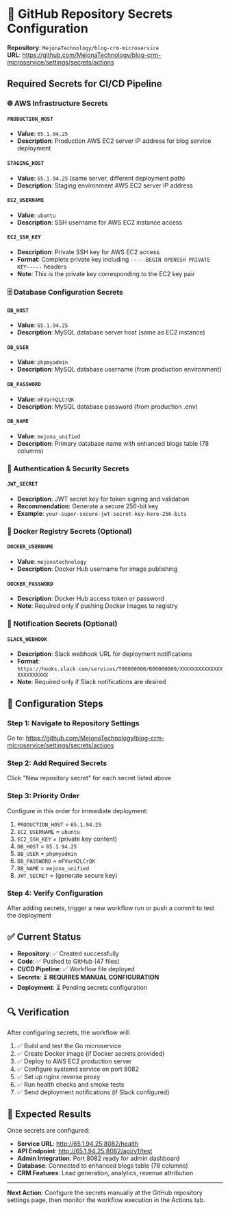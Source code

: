 # 🔐 GitHub Repository Secrets Configuration

**Repository**: `MejonaTechnology/blog-crm-microservice`  
**URL**: https://github.com/MejonaTechnology/blog-crm-microservice/settings/secrets/actions

## Required Secrets for CI/CD Pipeline

### 🌐 AWS Infrastructure Secrets

#### `PRODUCTION_HOST`
- **Value**: `65.1.94.25`
- **Description**: Production AWS EC2 server IP address for blog service deployment

#### `STAGING_HOST` 
- **Value**: `65.1.94.25` (same server, different deployment path)
- **Description**: Staging environment AWS EC2 server IP address

#### `EC2_USERNAME`
- **Value**: `ubuntu`
- **Description**: SSH username for AWS EC2 instance access

#### `EC2_SSH_KEY`
- **Description**: Private SSH key for AWS EC2 access
- **Format**: Complete private key including `-----BEGIN OPENSSH PRIVATE KEY-----` headers
- **Note**: This is the private key corresponding to the EC2 key pair

### 🗄️ Database Configuration Secrets

#### `DB_HOST`
- **Value**: `65.1.94.25`
- **Description**: MySQL database server host (same as EC2 instance)

#### `DB_USER`
- **Value**: `phpmyadmin`
- **Description**: MySQL database username (from production environment)

#### `DB_PASSWORD`
- **Value**: `mFVarH2LCrQK`
- **Description**: MySQL database password (from production .env)

#### `DB_NAME`
- **Value**: `mejona_unified`
- **Description**: Primary database name with enhanced blogs table (78 columns)

### 🔑 Authentication & Security Secrets

#### `JWT_SECRET`
- **Description**: JWT secret key for token signing and validation
- **Recommendation**: Generate a secure 256-bit key
- **Example**: `your-super-secure-jwt-secret-key-here-256-bits`

### 🐳 Docker Registry Secrets (Optional)

#### `DOCKER_USERNAME`
- **Value**: `mejonatechnology`
- **Description**: Docker Hub username for image publishing

#### `DOCKER_PASSWORD`  
- **Description**: Docker Hub access token or password
- **Note**: Required only if pushing Docker images to registry

### 📢 Notification Secrets (Optional)

#### `SLACK_WEBHOOK`
- **Description**: Slack webhook URL for deployment notifications
- **Format**: `https://hooks.slack.com/services/T00000000/B00000000/XXXXXXXXXXXXXXXXXXXXXXXX`
- **Note**: Required only if Slack notifications are desired

## 🚀 Configuration Steps

### Step 1: Navigate to Repository Settings
Go to: https://github.com/MejonaTechnology/blog-crm-microservice/settings/secrets/actions

### Step 2: Add Required Secrets
Click "New repository secret" for each secret listed above

### Step 3: Priority Order
Configure in this order for immediate deployment:
1. `PRODUCTION_HOST` = `65.1.94.25`
2. `EC2_USERNAME` = `ubuntu`  
3. `EC2_SSH_KEY` = (private key content)
4. `DB_HOST` = `65.1.94.25`
5. `DB_USER` = `phpmyadmin`
6. `DB_PASSWORD` = `mFVarH2LCrQK`
7. `DB_NAME` = `mejona_unified`
8. `JWT_SECRET` = (generate secure key)

### Step 4: Verify Configuration
After adding secrets, trigger a new workflow run or push a commit to test the deployment

## ✅ Current Status

- **Repository**: ✅ Created successfully
- **Code**: ✅ Pushed to GitHub (47 files)
- **CI/CD Pipeline**: ✅ Workflow file deployed
- **Secrets**: ⏳ **REQUIRES MANUAL CONFIGURATION**
- **Deployment**: ⏳ Pending secrets configuration

## 🔍 Verification

After configuring secrets, the workflow will:
1. ✅ Build and test the Go microservice
2. ✅ Create Docker image (if Docker secrets provided)
3. ✅ Deploy to AWS EC2 production server
4. ✅ Configure systemd service on port 8082
5. ✅ Set up nginx reverse proxy
6. ✅ Run health checks and smoke tests
7. ✅ Send deployment notifications (if Slack configured)

## 🏁 Expected Results

Once secrets are configured:
- **Service URL**: http://65.1.94.25:8082/health
- **API Endpoint**: http://65.1.94.25:8082/api/v1/test
- **Admin Integration**: Port 8082 ready for admin dashboard
- **Database**: Connected to enhanced blogs table (78 columns)
- **CRM Features**: Lead generation, analytics, revenue attribution

---

**Next Action**: Configure the secrets manually at the GitHub repository settings page, then monitor the workflow execution in the Actions tab.
